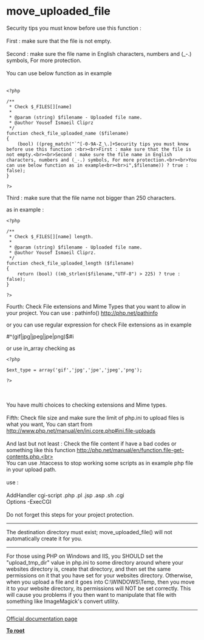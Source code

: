 # move_uploaded_file



Security tips you must know before use this function :<br><br>First : make sure that the file is not empty.<br><br>Second : make sure the file name in English characters, numbers and (_-.) symbols, For more protection.<br><br>You can use below function as in example<br><br>

```
<?php

/**
 * Check $_FILES[][name]
 *
 * @param (string) $filename - Uploaded file name.
 * @author Yousef Ismaeil Cliprz
 */
function check_file_uploaded_name ($filename)
{
    (bool) ((preg_match("`^[-0-9A-Z_\.]+Security tips you must know before use this function :<br><br>First : make sure that the file is not empty.<br><br>Second : make sure the file name in English characters, numbers and (_-.) symbols, For more protection.<br><br>You can use below function as in example<br><br>i",$filename)) ? true : false);
}

?>
```


Third : make sure that the file name not bigger than 250 characters.

as in example :



```
<?php

/**
 * Check $_FILES[][name] length.
 *
 * @param (string) $filename - Uploaded file name.
 * @author Yousef Ismaeil Cliprz.
 */
function check_file_uploaded_length ($filename)
{
    return (bool) ((mb_strlen($filename,"UTF-8") > 225) ? true : false);
}

?>
```


Fourth: Check File extensions and Mime Types that you want to allow in your project. You can use : pathinfo() http://php.net/pathinfo

or you can use regular expression for check File extensions as in example

#^(gif|jpg|jpeg|jpe|png)$#i

or use in_array checking as



```
<?php

$ext_type = array('gif','jpg','jpe','jpeg','png');

?>
```
<br><br>You have multi choices to checking extensions and Mime types.<br><br>Fifth: Check file size and make sure the limit of php.ini to upload files is what you want, You can start from http://www.php.net/manual/en/ini.core.php#ini.file-uploads<br><br>And last but not least : Check the file content if have a bad codes or something like this function http://php.net/manual/en/function.file-get-contents.php.<br><br>You can use .htaccess to stop working some scripts as in example php file in your upload path.<br><br>use :<br><br>AddHandler cgi-script .php .pl .jsp .asp .sh .cgi<br>Options -ExecCGI  <br><br>Do not forget this steps for your project protection.  

---

The destination directory must exist; move_uploaded_file() will not automatically create it for you.  

---

For those using PHP on Windows and IIS, you SHOULD set the "upload_tmp_dir" value in php.ini to some directory around where your websites directory is, create that directory, and then set the same permissions on it that you have set for your websites directory. Otherwise, when you upload a file and it goes into C:\WINDOWS\Temp, then you move it to your website directory, its permissions will NOT be set correctly. This will cause you problems if you then want to manipulate that file with something like ImageMagick&apos;s convert utility.  

---

[Official documentation page](https://www.php.net/manual/en/function.move-uploaded-file.php)

**[To root](/README.md)**